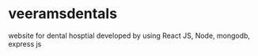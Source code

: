 # veeramsdentals
website for dental hosptial developed by using React JS, Node, mongodb, express js
